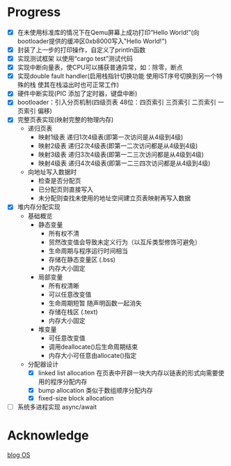 # Progress
- [X] 在未使用标准库的情况下在Qemu屏幕上成功打印“Hello World!”(向bootloader提供的缓冲区0xb8000写入"Hello World!")
- [X] 封装了上一步的打印操作，自定义了println函数
- [X] 实现测试框架 以使用“cargo test”测试代码
- [X] 实现中断向量表，使CPU可以捕获普通异常，如：除零，断点
- [X] 实现double fault handler(启用栈指针切换功能 使用IST序号切换到另一个特殊的栈 使其在栈溢出时也可正常工作)
- [X] 硬件中断实现(PIC 添加了定时器，键盘中断)
- [X] bootloader：引入分页机制(四级页表 48位：四页索引 三页索引 二页索引 一页索引 偏移)
- [X] 完整页表实现(映射完整的物理内存)
    - 递归页表
        - 映射1级表 递归1次4级表(即第一次访问是从4级到4级)
        - 映射2级表 递归2次4级表(即第一二次访问都是从4级到4级)
        - 映射3级表 递归3次4级表(即第一二三次访问都是从4级到4级)
        - 映射4级表 递归4次4级表(即第一二三四次访问都是从4级到4级)
    - 向地址写入数据时
        - 检查是否分配页
        - 已分配页则直接写入
        - 未分配则查找未使用的地址空间建立页表映射再写入数据
- [X] 堆内存分配实现
    - 基础概览
        - 静态变量
            - 所有权不清
            - 贸然改变值会导致未定义行为（以互斥类型修饰可避免）
            - 生命周期与程序运行时间相当
            - 存储在静态变量区 (.bss)
            - 内存大小固定
        - 局部变量
            - 所有权清晰
            - 可以任意改变值
            - 生命周期短暂 随声明函数一起消失
            - 存储在栈区 (.text)
            - 内存大小固定
        - 堆变量
            - 可任意改变值
            - 调用deallocate()后生命周期结束
            - 内存大小可任意由allocate()指定
    - 分配器设计
        - [X] linked list allocation 在页表中开辟一块大内存以链表的形式向需要使用的程序分配内存
        - [X] bump allocation 类似于数组顺序分配内存
        - [X] fixed-size block allocation 
- [ ] 系统多进程实现 async/await

# Acknowledge
[blog OS](https://os.phil-opp.com/)
